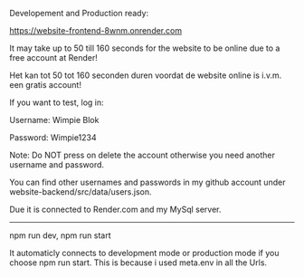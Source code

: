 Developement and Production ready: 

https://website-frontend-8wnm.onrender.com

It may take up to 50 till 160 seconds for the website to be online due to a free account at Render!

Het kan tot 50 tot 160 seconden duren voordat de website online is i.v.m. een gratis account!

If you want to test, log in: 

Username: Wimpie Blok

Password: Wimpie1234

Note: Do NOT press on delete the account otherwise you need another  username and password. 

You can find other usernames and passwords in my github account under website-backend/src/data/users.json.

Due it is connected to Render.com and my MySql server.

---------------------------------
npm run dev, 
npm run start

It automaticly connects to development
mode or production mode if you choose 
npm run start. This is because i used
meta.env in all the Urls. 
